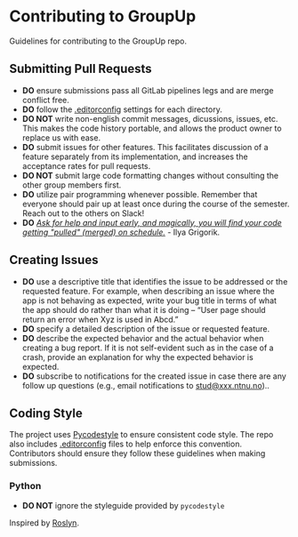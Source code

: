 # Contributing to GroupUp

Guidelines for contributing to the GroupUp repo.

## Submitting Pull Requests

- **DO** ensure submissions pass all GitLab pipelines legs and are merge conflict free.
- **DO** follow the [.editorconfig](http://editorconfig.org/) settings for each directory. 
- **DO NOT** write non-english commit messages, dicussions, issues, etc. This makes the code history portable, and allows the product owner to replace us with ease.
- **DO** submit issues for other features. This facilitates discussion of a feature separately from its implementation, and increases the acceptance rates for pull requests.
- **DO NOT** submit large code formatting changes without consulting the other group members first.
- **DO** utilize pair programming whenever possible. Remember that everyone should pair up at least once during the course of the semester. Reach out to the others on Slack!
- **DO** [*Ask for help and input early, and magically, you will find your code getting "pulled" (merged) on schedule.*](https://www.igvita.com/2011/12/19/dont-push-your-pull-requests/) - Ilya Grigorik.

## Creating Issues

- **DO** use a descriptive title that identifies the issue to be addressed or the requested feature. For example, when describing an issue where the app is not behaving as expected, write your bug title in terms of what the app should do rather than what it is doing – “User page should return an error when Xyz is used in Abcd.”
- **DO** specify a detailed description of the issue or requested feature.
- **DO** describe the expected behavior and the actual behavior when creating a bug report. If it is not self-evident such as in the case of a crash, provide an explanation for why the expected behavior is expected.
- **DO** subscribe to notifications for the created issue in case there are any follow up questions (e.g., email notifications to stud@xxx.ntnu.no)..

## Coding Style

The project uses [Pycodestyle](https://pypi.org/project/pycodestyle/) to ensure consistent code style. The repo also includes [.editorconfig](http://editorconfig.org) files to help enforce this convention.  Contributors should ensure they follow these guidelines when making submissions. 

### Python

- **DO NOT** ignore the styleguide provided by `pycodestyle`

Inspired by [Roslyn](https://raw.githubusercontent.com/dotnet/roslyn/main/CONTRIBUTING.md).
